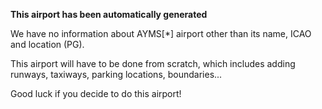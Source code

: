 **This airport has been automatically generated**

We have no information about AYMS[*] airport other than its name, ICAO and location (PG).

This airport will have to be done from scratch, which includes adding runways, taxiways, parking locations, boundaries...

Good luck if you decide to do this airport!